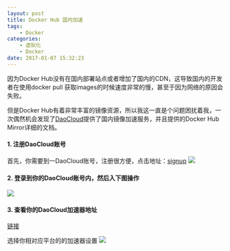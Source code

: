 ```yaml
---
layout: post
title: Docker Hub 国内加速
tags: 
    - Docker
categories: 
    - 虚拟化
    - Docker
date: 2017-01-07 15:32:23
---
```


因为Docker Hub没有在国内部署站点或者增加了国内的CDN，这导致国内的开发者在使用docker pull 获取images的时候速度非常的慢，甚至于因为网络的原因会失败。

但是Docker Hub有着非常丰富的镜像资源，所以我这一直是个问题困扰着我，一次偶然机会发现了[DaoCloud](https://www.daocloud.io)提供了国内镜像加速服务，并且提供的Docker Hub Mirror详细的文档。

#### 1. 注册DaoCloud账号
首先，你需要到一DaoCloud账号，注册很方便，点击地址：[signup](https://account.daocloud.io/signup)
![](https://samzong.oss-cn-shenzhen.aliyuncs.com/blog/o6wh3.jpg)

#### 2. 登录到你的DaoCloud账号内，然后入下图操作
![](https://samzong.oss-cn-shenzhen.aliyuncs.com/blog/n9mt7.jpg)

#### 3. 查看你的DaoCloud加速器地址
[链接](https://www.daocloud.io/mirror#accelerator-doc)

选择你相对应平台的的加速器设置
![](https://samzong.oss-cn-shenzhen.aliyuncs.com/blog/4wuea.jpg)
